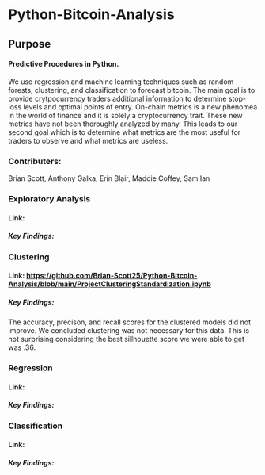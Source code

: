 # Python-Bitcoin-Analysis

## Purpose
#### Predictive Procedures in Python. 
We use regression and machine learning techniques such as random forests, clustering, and classification to forecast bitcoin. The main goal is to provide crytpocurrency traders additional information to determine stop-loss levels and optimal points of entry. On-chain metrics is a new phenomea in the world of finance and it is solely a cryptocurrency trait. These new metrics have not been thoroughly analyzed by many. This leads to our second goal which is to determine what metrics are the most useful for traders to observe and what metrics are useless.

### Contributers: 
Brian Scott,
Anthony Galka,
Erin Blair,
Maddie Coffey,
Sam Ian

### Exploratory Analysis
#### Link:
##### Key Findings:

### Clustering
#### Link: https://github.com/Brian-Scott25/Python-Bitcoin-Analysis/blob/main/ProjectClusteringStandardization.ipynb
##### Key Findings: 
The accuracy, precison, and recall scores for the clustered models did not improve. We concluded clustering was not necessary for this data. This is not surprising considering the best sillhouette score we were able to get was .36.

### Regression
#### Link:
##### Key Findings:

### Classification
#### Link:
##### Key Findings:



